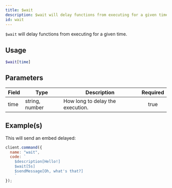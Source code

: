 ```yaml
---
title: $wait
description: $wait will delay functions from executing for a given time.
id: wait
---
```


`$wait` will delay functions from executing for a given time.

## Usage

```php
$wait[time]
```

## Parameters

| Field | Type           | Description                      | Required |
| ----- | -------------- | -------------------------------- | :------: |
| time  | string, number | How long to delay the execution. |   true   |

## Example(s)

This will send an embed delayed:

```javascript
client.command({
  name: "wait",
  code: `
    $description[Hello!]
    $wait[5s]
    $sendMessage[Oh, what's that?]
    `
});
```
